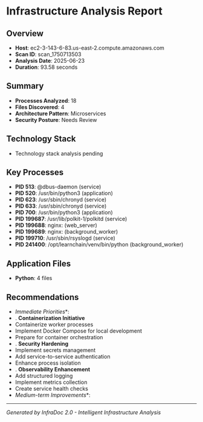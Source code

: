# Infrastructure Analysis Report

## Overview
- **Host**: ec2-3-143-6-83.us-east-2.compute.amazonaws.com
- **Scan ID**: scan_1750713503
- **Analysis Date**: 2025-06-23
- **Duration**: 93.58 seconds

## Summary
- **Processes Analyzed**: 18
- **Files Discovered**: 4
- **Architecture Pattern**: Microservices
- **Security Posture**: Needs Review

## Technology Stack
- Technology stack analysis pending

## Key Processes
- **PID 513**: @dbus-daemon (service)
- **PID 520**: /usr/bin/python3 (application)
- **PID 623**: /usr/sbin/chronyd (service)
- **PID 633**: /usr/sbin/chronyd (service)
- **PID 700**: /usr/bin/python3 (application)
- **PID 199687**: /usr/lib/polkit-1/polkitd (service)
- **PID 199688**: nginx: (web_server)
- **PID 199689**: nginx: (background_worker)
- **PID 199710**: /usr/sbin/rsyslogd (service)
- **PID 241400**: /opt/learnchain/venv/bin/python (background_worker)

## Application Files
- **Python**: 4 files

## Recommendations
- *Immediate Priorities**:
- . **Containerization Initiative**
- Containerize worker processes
- Implement Docker Compose for local development
- Prepare for container orchestration
- . **Security Hardening**
- Implement secrets management
- Add service-to-service authentication
- Enhance process isolation
- . **Observability Enhancement**
- Add structured logging
- Implement metrics collection
- Create service health checks
- *Medium-term Improvements**:

---
*Generated by InfraDoc 2.0 - Intelligent Infrastructure Analysis*
